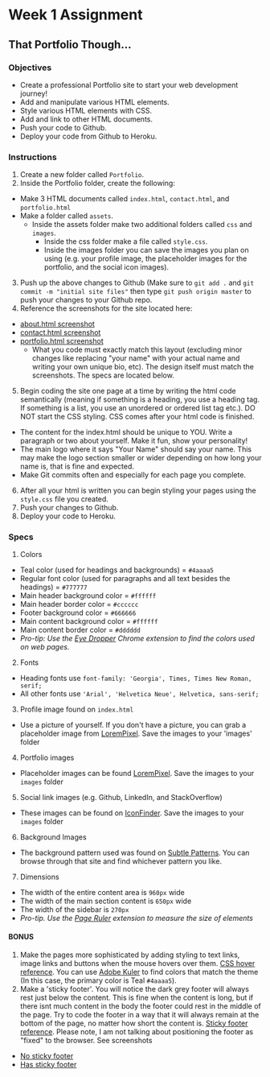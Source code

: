 # Week 1 Assignment

## That Portfolio Though...

### Objectives
* Create a professional Portfolio site to start your web development journey!
* Add and manipulate various HTML elements.
* Style various HTML elements with CSS.
* Add and link to other HTML documents.
* Push your code to Github.
* Deploy your code from Github to Heroku.

### Instructions
1. Create a new folder called `Portfolio`.
2. Inside the Portfolio folder, create the following: 
  + Make 3 HTML documents called `index.html`, `contact.html`, and `portfolio.html`
  + Make a folder called `assets`.
    + Inside the assets folder make two additional folders called `css` and `images`.
      + Inside the css folder make a file called `style.css`.
      + Inside the images folder you can save the images you plan on using (e.g. your profile image, the placeholder images for the portfolio, and the social icon images).
3. Push up the above changes to Github (Make sure to `git add .` and `git commit -m "initial site files"` then type `git push origin master` to push your changes to your Github repo.
4. Reference the screenshots for the site located here:
  + [about.html screenshot](assets/screenshot-index.jpg)
  + [contact.html screenshot](assets/screenshot-contact.jpg)
  + [portfolio.html screenshot](assets/screenshot-portfolio.jpg)
    + What you code must exactly match this layout (excluding minor changes like replacing "your name" with your actual name and writing your own unique bio, etc). The design itself must match the screenshots. The specs are located below.
5. Begin coding the site one page at a time by writing the html code semantically (meaning if something is a heading, you use a heading tag. If something is a list, you use an unordered or ordered list tag etc.). DO NOT start the CSS styling. CSS comes after your html code is finished. 
  + The content for the index.html should be unique to YOU. Write a paragraph or two about yourself. Make it fun, show your personality!
  + The main logo where it says "Your Name" should say your name. This may make the logo section smaller or wider depending on how long your name is, that is fine and expected.
  + Make Git commits often and especially for each page you complete.
6. After all your html is written you can begin styling your pages using the `style.css` file you created.
7. Push your changes to Github.
8. Deploy your code to Heroku.

### Specs
1. Colors
  + Teal color (used for headings and backgrounds) = `#4aaaa5`
  + Regular font color (used for paragraphs and all text besides the headings) = `#777777`
  + Main header background color = `#ffffff`
  + Main header border color = `#cccccc`
  + Footer background color = `#666666`
  + Main content background color = `#ffffff`
  + Main content border color = `#dddddd`
  + *Pro-tip: Use the [Eye Dropper](https://chrome.google.com/webstore/detail/eye-dropper/hmdcmlfkchdmnmnmheododdhjedfccka) Chrome extension to find the colors used on web pages.*
2. Fonts
  + Heading fonts use `font-family: 'Georgia', Times, Times New Roman, serif;`
  + All other fonts use `'Arial', 'Helvetica Neue', Helvetica, sans-serif;`
3. Profile image found on `index.html`
  + Use a picture of yourself. If you don't have a picture, you can grab a placeholder image from [LoremPixel](http://lorempixel.com/). Save the images to your 'images' folder
4. Portfolio images
  + Placeholder images can be found [LoremPixel](http://lorempixel.com/). Save the images to your `images` folder
5. Social link images (e.g. Github, LinkedIn, and StackOverflow)
  + These images can be found on [IconFinder](https://www.iconfinder.com/). Save the images to your `images` folder
6. Background Images
  + The background pattern used was found on [Subtle Patterns](http://subtlepatterns.com/). You can browse through that site and find whichever pattern you like.
7. Dimensions
  + The width of the entire content area is `960px` wide
  + The width of the main section content is `650px` wide
  + The width of the sidebar is `270px`
  + *Pro-tip. Use the [Page Ruler](https://chrome.google.com/webstore/detail/page-ruler/jlpkojjdgbllmedoapgfodplfhcbnbpn/related?hl=en) extension to measure the size of elements*


#### BONUS
1. Make the pages more sophisticated by adding styling to text links, image links and buttons when the mouse hovers over them. [CSS hover reference](http://www.codeitpretty.com/2013/06/how-to-use-css-hover-effects.html). You can use [Adobe Kuler](https://color.adobe.com/create/color-wheel/) to find colors that match the theme (In this case, the primary color is Teal `#4aaaa5`).
2. Make a 'sticky footer'. You will notice the dark grey footer will always rest just below the content. This is fine when the content is long, but if there isnt much content in the body the footer could rest in the middle of the page. Try to code the footer in a way that it will always remain at the bottom of the page, no matter how short the content is. [Sticky footer reference](http://ryanfait.com/html5-sticky-footer/). Please note, I am not talking about positioning the footer as "fixed" to the browser. See screenshots
  + [No sticky footer](bonus/assets/screenshot-no-sticky-footer.jpg)
  + [Has sticky footer](bonus/assets/screenshot-has-sticky-footer.jpg)
